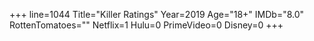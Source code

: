 +++
line=1044
Title="Killer Ratings"
Year=2019
Age="18+"
IMDb="8.0"
RottenTomatoes=""
Netflix=1
Hulu=0
PrimeVideo=0
Disney=0
+++

